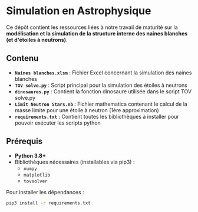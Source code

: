 # Simulation en Astrophysique

Ce dépôt contient les ressources liées à notre travail de maturité sur la **modélisation et la simulation de la structure interne des naines blanches (et d'étoiles à neutrons)**.

## Contenu

- **`Naines blanches.xlsm`** : Fichier Excel concernant la simulation des naines blanches
- **`TOV solve.py`** : Script principal pour la simulation des étoiles à neutrons
- **`dinosaures.py`** : Contient la fonction dinosaure utilisée dans le script TOV solve.py
- **`Limit Neutron Stars.nb`** : Fichier mathematica contenant le calcul de la masse limite pour une étoile à neutron (1ère approximation)
- **`requirements.txt`** : Contient toutes les bibliothèques à installer pour pouvoir exécuter les scripts python

## Prérequis

- **Python 3.8+**
- Bibliothèques nécessaires (installables via pip3) :
  - `numpy`
  - `matplotlib`
  - `tovsolver`

Pour installer les dépendances : 
```bash
pip3 install -r requirements.txt
